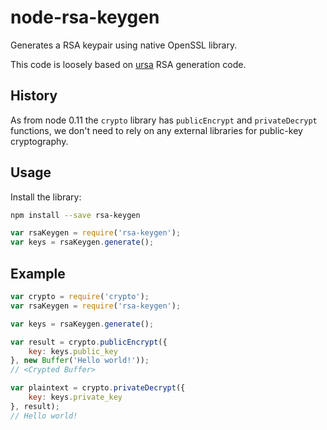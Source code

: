 node-rsa-keygen
===============

Generates a RSA keypair using native OpenSSL library.

This code is loosely based on [ursa](https://github.com/Medium/ursa) RSA generation code.

History
-------
As from node 0.11 the `crypto` library has `publicEncrypt` and `privateDecrypt` functions, we don't need to rely on any external libraries for public-key cryptography.

Usage
----
Install the library:
```sh
npm install --save rsa-keygen
```

```javascript
var rsaKeygen = require('rsa-keygen');
var keys = rsaKeygen.generate();
```

Example
-------
```javascript
var crypto = require('crypto');
var rsaKeygen = require('rsa-keygen');

var keys = rsaKeygen.generate();

var result = crypto.publicEncrypt({
    key: keys.public_key
}, new Buffer('Hello world!'));
// <Crypted Buffer>

var plaintext = crypto.privateDecrypt({
    key: keys.private_key
}, result);
// Hello world!
```
